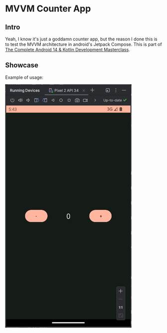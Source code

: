 # MVVM Counter App

## Intro

Yeah, I know it's just a goddamn counter app, but the reason I done this is to test the MVVM
architecture in android's Jetpack Compose. This is part of [The Complete Android 14 & Kotlin Development Masterclass](https://www.udemy.com/course/android-kotlin-developer/learn/).

## Showcase

Example of usage:

![image](./assets/showcase.gif)
